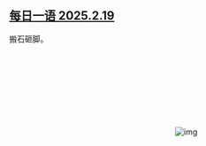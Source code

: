 <!--1740069651000-->
[每日一语 2025.2.19](https://chinadigitaltimes.net/chinese/715983.html)
------

<p>搬石砸脚。</p><p><img decoding="async" src="data:image/svg+xml,%3Csvg%20xmlns='http://www.w3.org/2000/svg'%20viewBox='0%200%200%200'%3E%3C/svg%3E" alt="img" data-lazy-src="https://chinadigitaltimes.net/chinese/files/2025/02/2025.2.19.png"><noscript><img decoding="async" src="https://chinadigitaltimes.net/chinese/files/2025/02/2025.2.19.png" alt="img"></noscript></p><div class="addtoany_share_save_container addtoany_content addtoany_content_bottom"><div class="a2a_kit a2a_kit_size_32 addtoany_list" data-a2a-url="https://chinadigitaltimes.net/chinese/715983.html" data-a2a-title="每日一语 2025.2.19"><a class="a2a_button_facebook" href="https://www.addtoany.com/add_to/facebook?linkurl=https%3A%2F%2Fchinadigitaltimes.net%2Fchinese%2F715983.html&amp;linkname=%E6%AF%8F%E6%97%A5%E4%B8%80%E8%AF%AD%202025.2.19" title="Facebook" rel="nofollow noopener" target="_blank"></a><a class="a2a_button_twitter" href="https://www.addtoany.com/add_to/twitter?linkurl=https%3A%2F%2Fchinadigitaltimes.net%2Fchinese%2F715983.html&amp;linkname=%E6%AF%8F%E6%97%A5%E4%B8%80%E8%AF%AD%202025.2.19" title="Twitter" rel="nofollow noopener" target="_blank"></a><a class="a2a_button_telegram" href="https://www.addtoany.com/add_to/telegram?linkurl=https%3A%2F%2Fchinadigitaltimes.net%2Fchinese%2F715983.html&amp;linkname=%E6%AF%8F%E6%97%A5%E4%B8%80%E8%AF%AD%202025.2.19" title="Telegram" rel="nofollow noopener" target="_blank"></a><a class="a2a_button_reddit" href="https://www.addtoany.com/add_to/reddit?linkurl=https%3A%2F%2Fchinadigitaltimes.net%2Fchinese%2F715983.html&amp;linkname=%E6%AF%8F%E6%97%A5%E4%B8%80%E8%AF%AD%202025.2.19" title="Reddit" rel="nofollow noopener" target="_blank"></a><a class="a2a_button_whatsapp" href="https://www.addtoany.com/add_to/whatsapp?linkurl=https%3A%2F%2Fchinadigitaltimes.net%2Fchinese%2F715983.html&amp;linkname=%E6%AF%8F%E6%97%A5%E4%B8%80%E8%AF%AD%202025.2.19" title="WhatsApp" rel="nofollow noopener" target="_blank"></a><a class="a2a_button_email" href="https://www.addtoany.com/add_to/email?linkurl=https%3A%2F%2Fchinadigitaltimes.net%2Fchinese%2F715983.html&amp;linkname=%E6%AF%8F%E6%97%A5%E4%B8%80%E8%AF%AD%202025.2.19" title="Email" rel="nofollow noopener" target="_blank"></a><a class="a2a_button_copy_link" href="https://www.addtoany.com/add_to/copy_link?linkurl=https%3A%2F%2Fchinadigitaltimes.net%2Fchinese%2F715983.html&amp;linkname=%E6%AF%8F%E6%97%A5%E4%B8%80%E8%AF%AD%202025.2.19" title="Copy Link" rel="nofollow noopener" target="_blank"></a><a class="a2a_dd addtoany_share_save addtoany_share" href="https://www.addtoany.com/share"></a></div></div>
